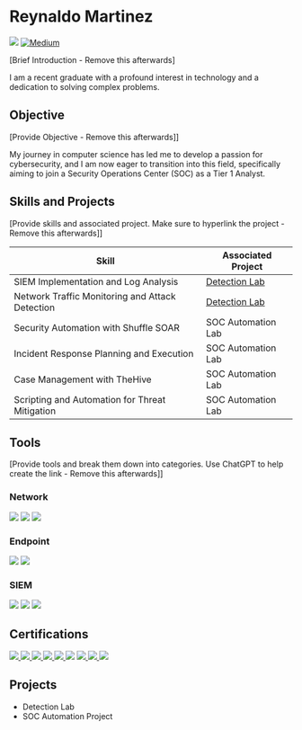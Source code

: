 # Reynaldo Martinez
<a href="https://www.linkedin.com/in/cyberey/"><img src="https://img.shields.io/badge/-LinkedIn-0072b1?&style=for-the-badge&logo=linkedin&logoColor=white" /></a>
[![Medium](https://img.shields.io/badge/Medium-12100E?style=for-the-badge&logo=medium&logoColor=white)](https://medium.com/@itramp12)


[Brief Introduction - Remove this afterwards]

I am a recent graduate with a profound interest in technology and a dedication to solving complex problems.

## Objective
[Provide Objective - Remove this afterwards]]

My journey in computer science has led me to develop a passion for cybersecurity, and I am now eager to transition into this field, specifically aiming to join a Security Operations Center (SOC) as a Tier 1 Analyst.

## Skills and Projects
[Provide skills and associated project. Make sure to hyperlink the project - Remove this afterwards]]

| Skill                                         | Associated Project         |
|-----------------------------------------------|----------------------------|
| SIEM Implementation and Log Analysis          | <a href="https://google.com">Detection Lab</a>|
| Network Traffic Monitoring and Attack Detection | <a href="https://google.com">Detection Lab</a>|
| Security Automation with Shuffle SOAR         | SOC Automation Lab|
| Incident Response Planning and Execution      | SOC Automation Lab|
| Case Management with TheHive                  | SOC Automation Lab|
| Scripting and Automation for Threat Mitigation | SOC Automation Lab|

## Tools
[Provide tools and break them down into categories. Use ChatGPT to help create the link - Remove this afterwards]]

### Network
<div>
    <img src="https://img.shields.io/badge/-Wireshark-1679A7?&style=for-the-badge&logo=Wireshark&logoColor=white" />
    <img src="https://img.shields.io/badge/-Suricata-EF3B2D?&style=for-the-badge&logo=Suricata&logoColor=white" />
    <img src="https://img.shields.io/badge/-Zeek-777BB4?&style=for-the-badge&logo=Zeek&logoColor=white" />
</div>

### Endpoint
<div>
    <img src="https://img.shields.io/badge/-Microsoft_Defender_for_Endpoint-00A4EF?&style=for-the-badge&logo=Microsoft&logoColor=white" />
    <img src="https://img.shields.io/badge/-Velociraptor-4B275F?&style=for-the-badge&logo=Velociraptor&logoColor=white" />
</div>

### SIEM
<div>
    <img src="https://img.shields.io/badge/-Microsoft_Sentinel-0078D4?&style=for-the-badge&logo=Microsoft&logoColor=white" />
    <img src="https://img.shields.io/badge/-Splunk-000000?&style=for-the-badge&logo=Splunk&logoColor=white" />
    <img src="https://img.shields.io/badge/-Elastic-005571?&style=for-the-badge&logo=Elastic&logoColor=white" />
</div>

## Certifications

<div>
<a href=https://www.credly.com/badges/0c769d83-11c1-4276-bb22-bfbe187b6a5d/linked_in_profile>
  <img src="https://img.shields.io/badge/-CompTIA%20A%2B-0073CF?&style=for-the-badge&logo=CompTIA&logoColor=white" />
</a>
<a href=https://www.credly.com/badges/29fc38e5-d03f-4af5-9eda-2764d73b7fbf/public_url>
  <img src="https://img.shields.io/badge/-CompTIA Security%2B-FF0000?&style=for-the-badge&logo=CompTIA&logoColor=white" />
</a>
<a href=https://www.credly.com/badges/4d66c967-be92-4c57-b125-f7d4336dec7e/public_url>
  <img src="https://img.shields.io/badge/-CompTIA CySA%2B-007ACC?&style=for-the-badge&logo=CompTIA&logoColor=white" />
</a>
<a href=https://www.credly.com/badges/56a33d0e-d95b-482b-bf11-eb5be78e639a/public_url>
  <img src="https://img.shields.io/badge/-CompTIA CSAP-006400?&style=for-the-badge&logoColor=white" />
</a>
<a href=https://www.axelos.com/successful-candidates-register>
  <img src="https://img.shields.io/badge/-ITIL-4D4D4D?&style=for-the-badge&logo=CompTIA&logoColor=white" />
</a>

<img src="https://img.shields.io/badge/-Apple ACTC-006400?&style=for-the-badge&logoColor=white" />

<a href=https://cs.lpi.org/caf/Xamman/certification/verify/LPI000472310/l3vf5usn6h>
  <img src="https://img.shields.io/badge/-Linux-000080?&style=for-the-badge&logoColor=white" />
</a>
<a href=https://www.credly.com/badges/649b434b-d6db-4a18-adec-81fd4f2aa2f4/linked_in_profile>
  <img src="https://img.shields.io/badge/-ISC2 CC-2E8B57?&style=for-the-badge&logoColor=white" />
</a>
<a href=https://www.credly.com/badges/8a929ed7-0b8d-4c6b-b553-4b86e4c53b1f/linked_in_profile>
  <img src="https://img.shields.io/badge/-Cisco CyberOps-0073CF?&style=for-the-badge&logoColor=white" />
</a>
</div>

## Projects
- Detection Lab
- SOC Automation Project
